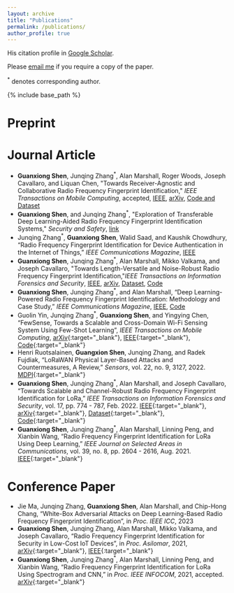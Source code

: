 ```yaml
---
layout: archive
title: "Publications"
permalink: /publications/
author_profile: true
---
```


His citation profile in [Google Scholar](https://scholar.google.com/citations?user=n4hAXN8AAAAJ&hl=en).

Please [email me](mailto:Guanxiong.Shen@liverpool.ac.uk) if you require a copy of the paper.

<sup>*</sup> denotes corresponding author.

{% include base_path %}

<!-- # Dataset and Code

1. [Code: FewSense paper](https://github.com/Guolin-Yin/FewSense){:target="_blank"}. Guolin Yin, Junqing Zhang<sup>*</sup>, **Guanxiong Shen**, and Yingying Chen, “FewSense, Towards a Scalable and Cross-Domain Wi-Fi Sensing System Using Few-Shot Learning”, _IEEE Transactions on Mobile Computing_, accepted [arXiv](https://arxiv.org/abs/2203.02014){:target="_blank"},[IEEE](https://ieeexplore.ieee.org/document/9947336){:target="_blank"}
1. [Code and Dataset: LoRa RFFI Paper](https://github.com/gxhen/LoRa_RFFI){:target="_blank"}. **Guanxiong Shen**, Junqing Zhang<sup>*</sup>, Alan Marshall, and Joseph Cavallaro, “Towards Scalable and Channel-Robust Radio Frequency Fingerprint Identification for LoRa,” _IEEE Transactions on Information Forensics and Security_, vol. 17, pp. 774 - 787, Feb. 2022. [IEEE](https://ieeexplore.ieee.org/abstract/document/9715147){:target="_blank"}, [arXiv](https://arxiv.org/abs/2107.02867){:target="_blank"}
1. [Dataset: LoRa RFFI Paper](https://ieee-dataport.org/open-access/lorarffidataset){:target="_blank"}, **Guanxiong Shen**, Junqing Zhang<sup>*</sup>, Alan Marshall, and Joseph Cavallaro, “Towards Scalable and Channel-Robust Radio Frequency Fingerprint Identification for LoRa,” _IEEE Transactions on Information Forensics and Security_, vol. 17, pp. 774 - 787, Feb. 2022. [IEEE](https://ieeexplore.ieee.org/abstract/document/9715147){:target="_blank"}, [arXiv](https://arxiv.org/abs/2107.02867){:target="_blank"} -->

# Preprint

# Journal Article
* **Guanxiong Shen**, Junqing Zhang<sup>*</sup>, Alan Marshall, Roger Woods, Joseph Cavallaro, and Liquan Chen, "Towards Receiver-Agnostic and Collaborative Radio
Frequency Fingerprint Identification," _IEEE Transactions on Mobile Computing_, accepted, [IEEE](https://ieeexplore.ieee.org/stamp/stamp.jsp?tp=&arnumber=10345732), [arXiv](https://arxiv.org/pdf/2207.02999.pdf), [Code and Dataset](https://github.com/gxhen/receiverAgnosticRFFI)
* **Guanxiong Shen**, and Junqing Zhang<sup>*</sup>, "Exploration of Transferable Deep Learning-Aided Radio Frequency Fingerprint Identification Systems," _Security and Safety_, [link](https://sands.edpsciences.org/articles/sands/pdf/2024/01/sands20230020.pdf)
* Junqing Zhang<sup>*</sup>, **Guanxiong Shen**, Walid Saad, and Kaushik Chowdhury, “Radio Frequency Fingerprint Identification for Device Authentication in the Internet of Things,” _IEEE Communications Magazine_, [IEEE](https://ieeexplore.ieee.org/stamp/stamp.jsp?tp=&arnumber=10184988)
* **Guanxiong Shen**, Junqing Zhang<sup>*</sup>, Alan Marshall, Mikko Valkama, and Joseph Cavallaro, "Towards Length-Versatile and Noise-Robust Radio Frequency Fingerprint Identification,"_IEEE Transactions on Information Forensics and Security_, [IEEE](https://ieeexplore.ieee.org/stamp/stamp.jsp?tp=&arnumber=10100932), [arXiv](https://arxiv.org/pdf/2207.03001.pdf), [Dataset](https://ieee-dataport.org/documents/lorarffidatasetdifferentspreadingfactors), [Code](https://github.com/gxhen/lengthVersatileRFFI)
* **Guanxiong Shen**, Junqing Zhang<sup>*</sup>, and Alan Marshall, “Deep Learning-Powered Radio Frequency Fingerprint Identification: Methodology and Case Study,”  _IEEE Communications Magazine_, [IEEE](https://ieeexplore.ieee.org/stamp/stamp.jsp?tp=&arnumber=10144511), [Code](https://github.com/gxhen/LoRa_RFFI/tree/main/Closed_set_RFFI)
* Guolin Yin, Junqing Zhang<sup>*</sup>, **Guanxiong Shen**, and Yingying Chen, “FewSense, Towards a Scalable and Cross-Domain Wi-Fi Sensing System Using Few-Shot Learning”, _IEEE Transactions on Mobile Computing_, [arXiv](https://arxiv.org/abs/2203.02014){:target="_blank"}, [IEEE](https://ieeexplore.ieee.org/document/9947336){:target="_blank"}, [Code](https://github.com/Guolin-Yin/FewSense){:target="_blank"}
* Henri Ruotsalainen, **Guangxion Shen**, Junqing Zhang, and Radek Fujdiak, “LoRaWAN Physical Layer-Based Attacks and Countermeasures, A Review,” _Sensors_, vol. 22, no. 9,  3127, 2022. [MDPI](https://www.mdpi.com/1424-8220/22/9/3127){:target="_blank"}
* **Guanxiong Shen**, Junqing Zhang<sup>*</sup>, Alan Marshall, and Joseph Cavallaro, “Towards Scalable and Channel-Robust Radio Frequency Fingerprint Identification for LoRa,” _IEEE Transactions on Information Forensics and Security_, vol. 17, pp. 774 - 787, Feb. 2022. [IEEE](https://ieeexplore.ieee.org/stamp/stamp.jsp?tp=&arnumber=9715147){:target="_blank"}, [arXiv](https://arxiv.org/abs/2107.02867){:target="_blank"}, [Dataset](https://ieee-dataport.org/open-access/lorarffidataset){:target="_blank"}, [Code](https://github.com/gxhen/LoRa_RFFI){:target="_blank"}
* **Guanxiong Shen**, Junqing Zhang<sup>*</sup>, Alan Marshall, Linning Peng, and Xianbin Wang, “Radio Frequency Fingerprint Identification for LoRa Using Deep Learning,” _IEEE Journal on Selected Areas in Communications_, vol. 39, no. 8, pp. 2604 - 2616, Aug. 2021. [IEEE](https://ieeexplore.ieee.org/document/9448147){:target="_blank"}

# Conference Paper
* Jie Ma, Junqing Zhang, **Guanxiong Shen**, Alan Marshall, and Chip-Hong Chang, “White-Box Adversarial Attacks on Deep Learning-Based Radio Frequency Fingerprint Identification”, in _Proc. IEEE ICC_, 2023
* **Guanxiong Shen**, Junqing Zhang, Alan Marshall, Mikko Valkama, and Joseph Cavallaro, “Radio Frequency Fingerprint Identification for Security in Low-Cost IoT Devices”, in _Proc. Asilomar_, 2021, [arXiv](https://arxiv.org/abs/2111.14275){:target="_blank"}, [IEEE](https://ieeexplore.ieee.org/document/9723287){:target="_blank"}
* **Guanxiong Shen**, Junqing Zhang<sup>*</sup>, Alan Marshall, Linning Peng, and Xianbin Wang, “Radio Frequency Fingerprint Identification for LoRa Using Spectrogram and CNN,” in _Proc. IEEE INFOCOM_, 2021, accepted. [arXiv](https://arxiv.org/abs/2101.01668){:target="_blank"}